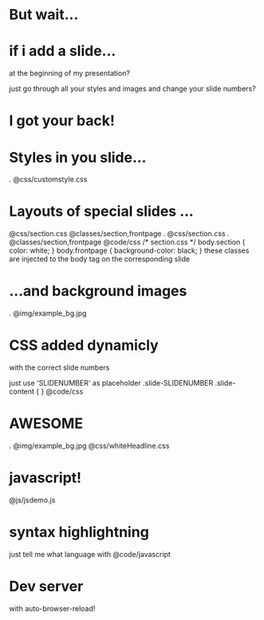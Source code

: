# But wait...

# if i add a slide...
at the beginning of my presentation?

just go through all your styles 
and images
and change your slide numbers?

# I got your back!

# Styles in you slide...
.  @css/customstyle.css

# Layouts of special slides ...
@css/section.css
@classes/section,frontpage
. @css/section.css
. @classes/section,frontpage
@code/css
  /* section.css */
  body.section {
    color: white;
  }
  body.frontpage {
    background-color: black;
  }
these classes are injected to the body tag on the corresponding slide

# ...and background images 
. @img/example_bg.jpg

# CSS added dynamicly 
with the correct slide numbers

just use 'SLIDENUMBER' as placeholder 
  .slide-SLIDENUMBER .slide-content {
  }
@code/css

# AWESOME
.
@img/example_bg.jpg
@css/whiteHeadline.css

# javascript!
@js/jsdemo.js

# syntax highlightning
just tell me what language
with @code/javascript

# Dev server
with auto-browser-reload!
